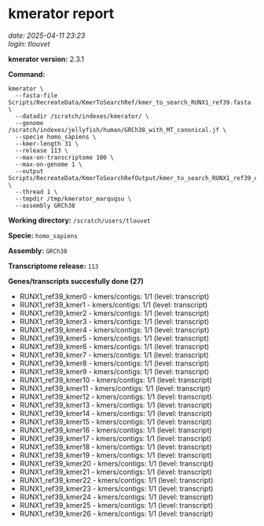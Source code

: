 # kmerator report
*date: 2025-04-11 23:23*  
*login: tlouvet*

**kmerator version:** 2.3.1

**Command:**

```
kmerator \
  --fasta-file Scripts/RecreateData/KmerToSearchRef/kmer_to_search_RUNX1_ref39.fasta \
  --datadir /scratch/indexes/kmerator/ \
  --genome /scratch/indexes/jellyfish/human/GRCh38_with_MT_canonical.jf \
  --specie homo_sapiens \
  --kmer-length 31 \
  --release 113 \
  --max-on-transcriptome 100 \
  --max-on-genome 1 \
  --output Scripts/RecreateData/KmerToSearchRefOutput/kmer_to_search_RUNX1_ref39_output \
  --thread 1 \
  --tmpdir /tmp/kmerator_marquqsu \
  --assembly GRCh38
```

**Working directory:** `/scratch/users/tlouvet`

**Specie:** `homo_sapiens`

**Assembly:** `GRCh38`

**Transcriptome release:** `113`

**Genes/transcripts succesfully done (27)**

- RUNX1_ref39_kmer0 - kmers/contigs: 1/1 (level: transcript)
- RUNX1_ref39_kmer1 - kmers/contigs: 1/1 (level: transcript)
- RUNX1_ref39_kmer2 - kmers/contigs: 1/1 (level: transcript)
- RUNX1_ref39_kmer3 - kmers/contigs: 1/1 (level: transcript)
- RUNX1_ref39_kmer4 - kmers/contigs: 1/1 (level: transcript)
- RUNX1_ref39_kmer5 - kmers/contigs: 1/1 (level: transcript)
- RUNX1_ref39_kmer6 - kmers/contigs: 1/1 (level: transcript)
- RUNX1_ref39_kmer7 - kmers/contigs: 1/1 (level: transcript)
- RUNX1_ref39_kmer8 - kmers/contigs: 1/1 (level: transcript)
- RUNX1_ref39_kmer9 - kmers/contigs: 1/1 (level: transcript)
- RUNX1_ref39_kmer10 - kmers/contigs: 1/1 (level: transcript)
- RUNX1_ref39_kmer11 - kmers/contigs: 1/1 (level: transcript)
- RUNX1_ref39_kmer12 - kmers/contigs: 1/1 (level: transcript)
- RUNX1_ref39_kmer13 - kmers/contigs: 1/1 (level: transcript)
- RUNX1_ref39_kmer14 - kmers/contigs: 1/1 (level: transcript)
- RUNX1_ref39_kmer15 - kmers/contigs: 1/1 (level: transcript)
- RUNX1_ref39_kmer16 - kmers/contigs: 1/1 (level: transcript)
- RUNX1_ref39_kmer17 - kmers/contigs: 1/1 (level: transcript)
- RUNX1_ref39_kmer18 - kmers/contigs: 1/1 (level: transcript)
- RUNX1_ref39_kmer19 - kmers/contigs: 1/1 (level: transcript)
- RUNX1_ref39_kmer20 - kmers/contigs: 1/1 (level: transcript)
- RUNX1_ref39_kmer21 - kmers/contigs: 1/1 (level: transcript)
- RUNX1_ref39_kmer22 - kmers/contigs: 1/1 (level: transcript)
- RUNX1_ref39_kmer23 - kmers/contigs: 1/1 (level: transcript)
- RUNX1_ref39_kmer24 - kmers/contigs: 1/1 (level: transcript)
- RUNX1_ref39_kmer25 - kmers/contigs: 1/1 (level: transcript)
- RUNX1_ref39_kmer26 - kmers/contigs: 1/1 (level: transcript)
